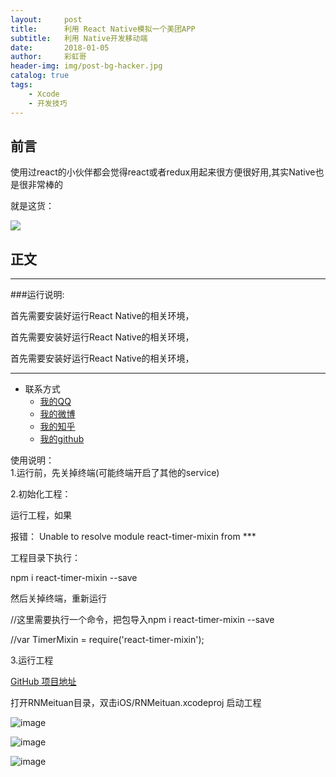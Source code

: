 ```yaml
---
layout:     post
title:      利用 React Native模拟一个美团APP
subtitle:   利用 Native开发移动端
date:       2018-01-05
author:     彩虹哥
header-img: img/post-bg-hacker.jpg
catalog: true
tags:
    - Xcode
    - 开发技巧
---
```



## 前言

使用过react的小伙伴都会觉得react或者redux用起来很方便很好用,其实Native也是很非常棒的

就是这货：

![](https://ws4.sinaimg.cn/large/006tNc79gy1fhxct12udnj311x0s3grw.jpg)


## 正文

----

###运行说明:


首先需要安装好运行React Native的相关环境，

首先需要安装好运行React Native的相关环境，

首先需要安装好运行React Native的相关环境，

---

* 联系方式
	* [我的QQ](http://wpa.qq.com/msgrd?v=1&uin=1033326818&site=qq&menu=yes)
    * [我的微博](https://weibo.com/u/5209344262)
	* [我的知乎](https://www.zhihu.com/people/jiang-hai-peng-93/activities)
	* [我的github](https://github.com/jiang1033326818)



使用说明：  
1.运行前，先关掉终端(可能终端开启了其他的service)  


2.初始化工程：  

运行工程，如果  

报错： Unable to resolve module react-timer-mixin from  ***  

工程目录下执行：  

npm i react-timer-mixin --save  

然后关掉终端，重新运行  

//这里需要执行一个命令，把包导入npm i react-timer-mixin --save  

//var TimerMixin = require('react-timer-mixin');  



3.运行工程  

[GitHub 项目地址](https://github.com/jiang1033326818/RNMeituan)

打开RNMeituan目录，双击iOS/RNMeituan.xcodeproj  启动工程  



![image](https://github.com/lookingstars/RNMeituan/blob/master/screenshots/1.png)  


![image](https://github.com/lookingstars/RNMeituan/blob/master/screenshots/2.png)  

![image](https://github.com/lookingstars/RNMeituan/blob/master/screenshots/3.png)  
